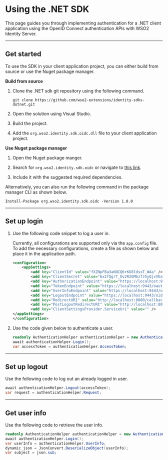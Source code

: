 # Using the .NET SDK

This page guides you through implementing authentication for a .NET client application using the OpenID Connect authentication APIs with WSO2 Identity Server.

----

## Get started

To use the SDK in your client application project, you can either build from source or use the Nuget package manager. 

**Build from source**

1. Clone the .NET sdk git repository using the following command. 
    ```
    git clone https://github.com/wso2-extensions/identity-sdks-dotnet.git
    ```

2. Open the solution using Visual Studio.

3. Build the project. 

4. Add the `org.wso2.identity.sdk.oidc.dll` file to your client application project. 

**Use Nuget package manager**

1. Open the Nuget package manger.

2. Search for `org.wso2.identity.sdk.oidc` or navigate to [this link](https://www.nuget.org/packages/org.wso2.identity.sdk.oidc/).

3. Include it with the suggested required dependencies. 

Alternatively, you can also run the following command in the package manager CLI as shown below. 

```
Install-Package org.wso2.identity.sdk.oidc -Version 1.0.0
```

----

## Set up login

1. Use the following code snippet to log a user in. 
   
   Currently, all configurations are supported only via the `app.config` file. To add the necessary
 configurations, create a file as shown below and place it in the application path.

    ```xml
    <configuration>
        <appSettings>
            <add key="ClientId" value="fXZNpFBa3aNOCQ6rKU8ldsxT_WAa" />
            <add key="ClientSecret" value="6x2fQgrT_Ov2R2OMbzfJ5yQjvVEa" />
            <add key="AuthorizationEndpoint" value="https://localhost:9443/oauth2/authorize" />
            <add key="TokenEndpoint" value="https://localhost:9443/oauth2/token" />
            <add key="UserInfoEndpoint" value="https://localhost:9443/oauth2/userinfo" />
            <add key="LogoutEndpoint" value="https://localhost:9443/oidc/logout" />
            <add key="RedirectURI" value="http://localhost:8080/callback/" />
            <add key="PostLogoutRedirectURI" value="http://localhost:8080/postlogout/" />
            <add key="ClientSettingsProvider.ServiceUri" value="" />
    </appSettings>
    </configuration>
    ```

2. Use the code given below to authenticate a user. 

    ```csharp
    readonly AuthenticationHelper authenticationHelper = new AuthenticationHelper();
    await authenticationHelper.Login();
    var accessToken = authenticationHelper.AccessToken;
    ```

---

## Set up logout

Use the following code to log out an already logged in user. 

```c#
await authenticationHelper.Logout(accessToken);
var request = authenticationHelper.Request;
```

----

## Get user info

Use the following code to retrieve the user info.

```c#
readonly AuthenticationHelper authenticationHelper = new AuthenticationHelper();
await authenticationHelper.Login();
var userInfo = authenticationHelper.UserInfo;
dynamic json = JsonConvert.DeserializeObject(userInfo);
var subject = json.sub;
```
